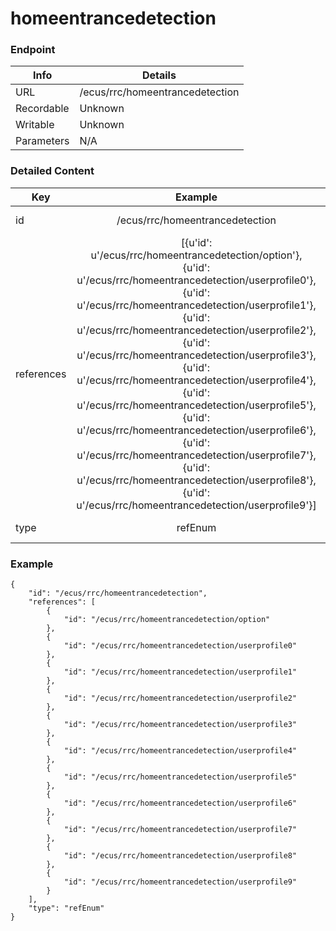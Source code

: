 # homeentrancedetection



### Endpoint

| Info  | Details |
| ------------- | ------------- |
| URL   | /ecus/rrc/homeentrancedetection   |
| Recordable   | Unknown   |
| Writable   | Unknown   |
| Parameters  | N/A |

### Detailed Content

|  Key  | Example | Description |
| ------------- | :------: | ------------------------------ |
|  id | /ecus/rrc/homeentrancedetection | Message ID (URL) |
|  references | [{u'id': u'/ecus/rrc/homeentrancedetection/option'}, {u'id': u'/ecus/rrc/homeentrancedetection/userprofile0'}, {u'id': u'/ecus/rrc/homeentrancedetection/userprofile1'}, {u'id': u'/ecus/rrc/homeentrancedetection/userprofile2'}, {u'id': u'/ecus/rrc/homeentrancedetection/userprofile3'}, {u'id': u'/ecus/rrc/homeentrancedetection/userprofile4'}, {u'id': u'/ecus/rrc/homeentrancedetection/userprofile5'}, {u'id': u'/ecus/rrc/homeentrancedetection/userprofile6'}, {u'id': u'/ecus/rrc/homeentrancedetection/userprofile7'}, {u'id': u'/ecus/rrc/homeentrancedetection/userprofile8'}, {u'id': u'/ecus/rrc/homeentrancedetection/userprofile9'}] |  |
|  type | refEnum | Data type of value |



### Example
```
{
    "id": "/ecus/rrc/homeentrancedetection",
    "references": [
        {
            "id": "/ecus/rrc/homeentrancedetection/option"
        },
        {
            "id": "/ecus/rrc/homeentrancedetection/userprofile0"
        },
        {
            "id": "/ecus/rrc/homeentrancedetection/userprofile1"
        },
        {
            "id": "/ecus/rrc/homeentrancedetection/userprofile2"
        },
        {
            "id": "/ecus/rrc/homeentrancedetection/userprofile3"
        },
        {
            "id": "/ecus/rrc/homeentrancedetection/userprofile4"
        },
        {
            "id": "/ecus/rrc/homeentrancedetection/userprofile5"
        },
        {
            "id": "/ecus/rrc/homeentrancedetection/userprofile6"
        },
        {
            "id": "/ecus/rrc/homeentrancedetection/userprofile7"
        },
        {
            "id": "/ecus/rrc/homeentrancedetection/userprofile8"
        },
        {
            "id": "/ecus/rrc/homeentrancedetection/userprofile9"
        }
    ],
    "type": "refEnum"
}
```
